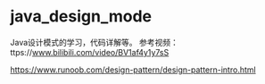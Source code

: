# java_design_mode
Java设计模式的学习，代码详解等。 参考视频：ttps://www.bilibili.com/video/BV1af4y1y7sS

https://www.runoob.com/design-pattern/design-pattern-intro.html

